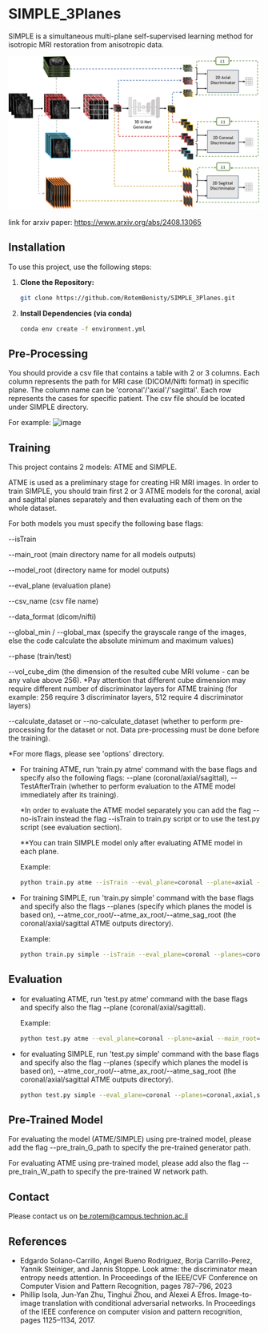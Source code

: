 # SIMPLE_3Planes
SIMPLE is a simultaneous multi-plane self-supervised learning method for isotropic MRI restoration from anisotropic data.

![image](figures/model_arch_with_loss.png)

link for arxiv paper: https://www.arxiv.org/abs/2408.13065

## Installation

To use this project, use the following steps:

1. **Clone the Repository:**
   ```sh
   git clone https://github.com/RotemBenisty/SIMPLE_3Planes.git
2. **Install Dependencies (via conda)**
   ```sh
   conda env create -f environment.yml
   
## Pre-Processing
You should provide a csv file that contains a table with 2 or 3 columns.
Each column represents the path for MRI case (DICOM/Nifti format) in specific plane. The column name can be 'coronal'/'axial'/'sagittal'.
Each row represents the cases for specific patient.
The csv file should be located under SIMPLE directory.

For example:
![image](figures/csv_file_example.png)
## Training
This project contains 2 models: ATME and SIMPLE.

ATME is used as a preliminary stage for creating HR MRI images. 
In order to train SIMPLE, you should train first 2 or 3 ATME models for the coronal, axial and sagittal planes separately and then evaluating each of them on the whole dataset.

For both models you must specify the following base flags: 

--isTrain

--main_root (main directory name for all models outputs)

--model_root (directory name for model outputs)

--eval_plane (evaluation plane)

--csv_name (csv file name)

--data_format (dicom/nifti)

--global_min / --global_max (specify the grayscale range of the images, else the code calculate the absolute minimum and maximum values)

--phase (train/test)

--vol_cube_dim (the dimension of the resulted cube MRI volume - can be any value above 256). *Pay attention that different cube dimension may require different number of discriminator layers for ATME training (for example: 256 require 3 discriminator layers, 512 require 4 discriminator layers)

--calculate_dataset or --no-calculate_dataset (whether to perform pre-processing for the dataset or not. Data pre-processing must be done before the training).

*For more flags, please see 'options' directory.

- For training ATME, run 'train.py atme' command with the base flags and specify also the following flags: --plane (coronal/axial/sagittal), --TestAfterTrain (whether to perform evaluation to the ATME model immediately after its training).

   *In order to evaluate the ATME model separately you can add the flag --no-isTrain instead the flag --isTrain to train.py script or to use the test.py script (see evaluation section).

   **You can train SIMPLE model only after evaluating ATME model in each plane.

   Example:

   ```sh
   python train.py atme --isTrain --eval_plane=coronal --plane=axial --main_root=outputs --model_root=atme_axial_output --csv_name=<file_name>.csv --vol_cube_dim=512 --data_format=nifti --calculate_dataset 
   ```

- For training SIMPLE, run 'train.py simple' command with the base flags and specify also the flags --planes (specify which planes the model is based on), --atme_cor_root/--atme_ax_root/--atme_sag_root (the coronal/axial/sagittal ATME outputs directory).

  Example:

   ```sh
   python train.py simple --isTrain --eval_plane=coronal --planes=coronal,axial,sagittal --main_root=outputs --model_root=simple_output --csv_name=<file_name>.csv --vol_cube_dim=512 --calculate_dataset --atme_cor_root=atme_coronal_output --atme_ax_root=atme_axial_output --atme_sag_root=atme_sagittal_output 
   ```

## Evaluation
- for evaluating ATME, run 'test.py atme' command with the base flags and specify also the flag --plane (coronal/axial/sagittal).

  Example:

   ```sh
   python test.py atme --eval_plane=coronal --plane=axial --main_root=outputs --model_root=atme_coronal_output --csv_name=<file_name>.csv --vol_cube_dim=512 --data_format=nifti
   ```
- for evaluating SIMPLE, run 'test.py simple' command with the base flags and specify also the flag --planes (specify which planes the model is based on), --atme_cor_root/--atme_ax_root/--atme_sag_root (the coronal/axial/sagittal ATME outputs directory).
   ```sh
   python test.py simple --eval_plane=coronal --planes=coronal,axial,sagittal --main_root=outputs --model_root=simple_output --csv_name=<file_name>.csv --vol_cube_dim=512 --data_format=nifti
   ```

## Pre-Trained Model
For evaluating the model (ATME/SIMPLE) using pre-trained model, please add the flag --pre_train_G_path to specify the pre-trained generator path.

For evaluating ATME using pre-trained model, please add also the flag --pre_train_W_path to specify the pre-trained W network path.

## Contact

Please contact us on be.rotem@campus.technion.ac.il

## References
- Edgardo Solano-Carrillo, Angel Bueno Rodriguez, Borja Carrillo-Perez, Yannik Steiniger, and Jannis Stoppe. Look atme: the discriminator mean entropy needs attention. In Proceedings of the IEEE/CVF Conference on Computer Vision and Pattern Recognition, pages 787–796, 2023
- Phillip Isola, Jun-Yan Zhu, Tinghui Zhou, and Alexei A Efros. Image-to-image translation with conditional adversarial networks. In Proceedings of the IEEE conference on computer vision and pattern recognition, pages 1125–1134, 2017.
